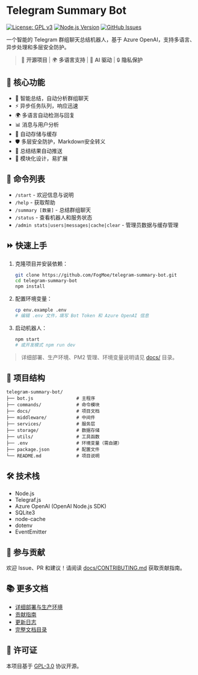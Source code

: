 # Telegram Summary Bot

[![License: GPL v3](https://img.shields.io/badge/License-GPLv3-blue.svg)](https://www.gnu.org/licenses/gpl-3.0)
[![Node.js Version](https://img.shields.io/badge/node-%3E%3D16.0.0-brightgreen.svg)](https://nodejs.org/)
[![GitHub Issues](https://img.shields.io/github/issues/FogMoe/telegram-summary-bot.svg)](https://github.com/FogMoe/telegram-summary-bot/issues)

一个智能的 Telegram 群组聊天总结机器人，基于 Azure OpenAI，支持多语言、异步处理和多层安全防护。

> 🤖 **开源项目** | 🌍 **多语言支持** | 🧠 **AI 驱动** | 🔒 **隐私保护**

## 🚀 核心功能

- 🤖 智能总结，自动分析群组聊天
- ⚡ 异步任务队列，响应迅速
- 🌍 多语言自动检测与回复
- 📊 消息与用户分析
- 💾 自动存储与缓存
- 🛡️ 多层安全防护，Markdown安全转义
- 📲 总结结果自动推送
- 🔧 模块化设计，易扩展

## 📝 命令列表

- `/start` - 欢迎信息与说明
- `/help` - 获取帮助
- `/summary [数量]` - 总结群组聊天
- `/status` - 查看机器人和服务状态
- `/admin stats|users|messages|cache|clear` - 管理员数据与缓存管理

## ⏩ 快速上手

1. 克隆项目并安装依赖：
   ```bash
   git clone https://github.com/FogMoe/telegram-summary-bot.git
   cd telegram-summary-bot
   npm install
   ```
2. 配置环境变量：
   ```bash
   cp env.example .env
   # 编辑 .env 文件，填写 Bot Token 和 Azure OpenAI 信息
   ```
3. 启动机器人：
   ```bash
   npm start
   # 或开发模式 npm run dev
   ```

> 详细部署、生产环境、PM2 管理、环境变量说明请见 [docs/](./docs) 目录。

## 📁 项目结构

```
telegram-summary-bot/
├── bot.js                # 主程序
├── commands/             # 命令模块
├── docs/                 # 项目文档
├── middleware/           # 中间件
├── services/             # 服务层
├── storage/              # 数据存储
├── utils/                # 工具函数
├── .env                  # 环境变量（需自建）
├── package.json          # 配置文件
└── README.md             # 项目说明
```

## 🛠️ 技术栈

- Node.js
- Telegraf.js
- Azure OpenAI (OpenAI Node.js SDK)
- SQLite3
- node-cache
- dotenv
- EventEmitter

## 🤝 参与贡献

欢迎 Issue、PR 和建议！请阅读 [docs/CONTRIBUTING.md](./docs/CONTRIBUTING.md) 获取贡献指南。

## 📚 更多文档

- [详细部署与生产环境](./docs/PM2-DEPLOYMENT.md)
- [贡献指南](./docs/CONTRIBUTING.md)
- [更新日志](./docs/CHANGELOG.md)
- [完整文档目录](./docs/README.md)

## 📄 许可证

本项目基于 [GPL-3.0](LICENSE) 协议开源。